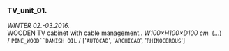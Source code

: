  ### TV_unit_01.         
_WINTER 02.-03.2016._  
WOODEN TV cabinet with cable management.. _W100×H100×D100 cm._ [(...)](https://www.google.com)  
/
`PINE_WOOD``DANISH OIL`
/
['`AUTOCAD`', '`ARCHICAD`', '`RHINOCEROUS`']
